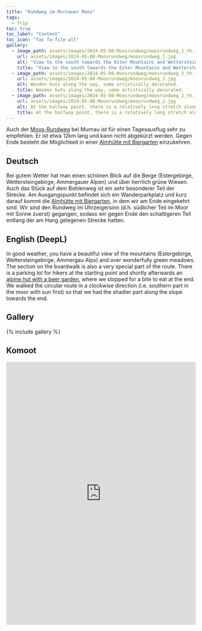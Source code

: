 ```yaml
---
title: "Rundweg im Murnauer Moos"
tags:
  - Trip
toc: true
toc_label: "Content"
toc_icon: "fas fa-file-alt"
gallery:
  - image_path: assets/images/2024-05-08-Moosrundweg/moosrundweg_1_th.jpg
    url: assets/images/2024-05-08-Moosrundweg/moosrundweg_1.jpg
    alt: "View to the south towards the Ester Mountains and Wetterstein Mountains."
    title: "View to the south towards the Ester Mountains and Wetterstein Mountains."
  - image_path: assets/images/2024-05-08-Moosrundweg/moosrundweg_3_th.jpg
    url: assets/images/2024-05-08-Moosrundweg/moosrundweg_3.jpg
    alt: Wooden huts along the way, some artistically decorated.
    title: Wooden huts along the way, some artistically decorated.
  - image_path: assets/images/2024-05-08-Moosrundweg/moosrundweg_2_th.jpg
    url: assets/images/2024-05-08-Moosrundweg/moosrundweg_2.jpg
    alt: At the halfway point, there is a relatively long stretch along a boardwalk.
    title: At the halfway point, there is a relatively long stretch along a boardwalk.
---
```


Auch der [Moos-Rundweg](https://www.dasblaueland.de/tour/wanderung-moos-rundweg) bei Murnau ist für einen Tagesausflug sehr zu empfehlen. Er ist etwa 12km lang und kann nicht abgekürzt werden. Gegen Ende besteht die Möglichkeit in einer [Almhütte mit Biergarten](https://maps.app.goo.gl/se6be5JWvmPqmFqy5) einzukehren.

## Deutsch
Bei gutem Wetter hat man einen schönen Blick auf die Berge (Estergebirge, Wettersteingebirge, Ammergauer Alpen) und über herrlich grüne Wiesen. Auch das Stück auf dem Bohlenweg  ist ein sehr besonderer Teil der Strecke. Am Ausgangspunkt befindet sich ein Wanderparkplatz und kurz darauf kommt die [Almhütte mit Biergarten](https://maps.app.goo.gl/se6be5JWvmPqmFqy5), in dem wir am Ende eingekehrt sind. Wir sind den Rundweg im Uhrzeigersinn (d.h. südlicher Teil im Moor mit Sonne zuerst) gegangen, sodass wir gegen Ende den schattigeren Teil entlang der am Hang gelegenen Strecke hatten.

## English (DeepL)
In good weather, you have a beautiful view of the mountains (Estergebirge, Wettersteingebirge, Ammergau Alps) and over wonderfully green meadows. The section on the boardwalk is also a very special part of the route. There is a parking lot for hikers at the starting point and shortly afterwards an [alpine hut with a beer garden](https://maps.app.goo.gl/se6be5JWvmPqmFqy5), where we stopped for a bite to eat at the end. We walked the circular route in a clockwise direction (i.e. southern part in the moor with sun first) so that we had the shadier part along the slope towards the end.

## Gallery
{% include gallery %}

## Komoot
<iframe src="https://www.komoot.com/de-de/tour/1553097434/embed?share_token=aSkrZ5eucKVuVg6aer9X45lM26LKlAns18MeR44sMiEBp4bfn5&profile=1" width="100%" height="700" frameborder="0" scrolling="no"></iframe>
